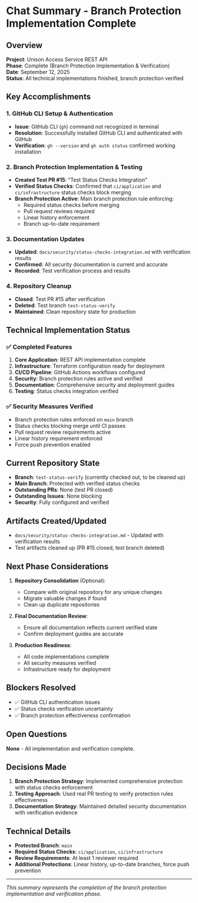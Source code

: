 # Chat Summary - Branch Protection Implementation Complete

## Overview
**Project**: Unison Access Service REST API  
**Phase**: Complete (Branch Protection Implementation & Verification)  
**Date**: September 12, 2025  
**Status**: All technical implementations finished, branch protection verified  

## Key Accomplishments

### 1. GitHub CLI Setup & Authentication
- **Issue**: GitHub CLI (`gh`) command not recognized in terminal
- **Resolution**: Successfully installed GitHub CLI and authenticated with GitHub
- **Verification**: `gh --version` and `gh auth status` confirmed working installation

### 2. Branch Protection Implementation & Testing
- **Created Test PR #15**: "Test Status Checks Integration" 
- **Verified Status Checks**: Confirmed that `ci/application` and `ci/infrastructure` status checks block merging
- **Branch Protection Active**: Main branch protection rule enforcing:
  - Required status checks before merging
  - Pull request reviews required
  - Linear history enforcement
  - Branch up-to-date requirement

### 3. Documentation Updates
- **Updated**: `docs/security/status-checks-integration.md` with verification results
- **Confirmed**: All security documentation is current and accurate
- **Recorded**: Test verification process and results

### 4. Repository Cleanup
- **Closed**: Test PR #15 after verification
- **Deleted**: Test branch `test-status-verify` 
- **Maintained**: Clean repository state for production

## Technical Implementation Status

### ✅ Completed Features
1. **Core Application**: REST API implementation complete
2. **Infrastructure**: Terraform configuration ready for deployment
3. **CI/CD Pipeline**: GitHub Actions workflows configured
4. **Security**: Branch protection rules active and verified
5. **Documentation**: Comprehensive security and deployment guides
6. **Testing**: Status checks integration verified

### ✅ Security Measures Verified
- Branch protection rules enforced on `main` branch
- Status checks blocking merge until CI passes
- Pull request review requirements active
- Linear history requirement enforced
- Force push prevention enabled

## Current Repository State
- **Branch**: `test-status-verify` (currently checked out, to be cleaned up)
- **Main Branch**: Protected with verified status checks
- **Outstanding PRs**: None (test PR closed)
- **Outstanding Issues**: None blocking
- **Security**: Fully configured and verified

## Artifacts Created/Updated
- `docs/security/status-checks-integration.md` - Updated with verification results
- Test artifacts cleaned up (PR #15 closed, test branch deleted)

## Next Phase Considerations
1. **Repository Consolidation** (Optional): 
   - Compare with original repository for any unique changes
   - Migrate valuable changes if found
   - Clean up duplicate repositories

2. **Final Documentation Review**:
   - Ensure all documentation reflects current verified state
   - Confirm deployment guides are accurate

3. **Production Readiness**:
   - All code implementations complete
   - All security measures verified
   - Infrastructure ready for deployment

## Blockers Resolved
- ✅ GitHub CLI authentication issues
- ✅ Status checks verification uncertainty
- ✅ Branch protection effectiveness confirmation

## Open Questions
**None** - All implementation and verification complete.

## Decisions Made
1. **Branch Protection Strategy**: Implemented comprehensive protection with status checks enforcement
2. **Testing Approach**: Used real PR testing to verify protection rules effectiveness
3. **Documentation Strategy**: Maintained detailed security documentation with verification evidence

## Technical Details
- **Protected Branch**: `main`
- **Required Status Checks**: `ci/application`, `ci/infrastructure`
- **Review Requirements**: At least 1 reviewer required
- **Additional Protections**: Linear history, up-to-date branches, force push prevention

---
*This summary represents the completion of the branch protection implementation and verification phase.*
